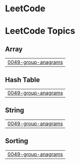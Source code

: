 # LeetCode
<!---LeetCode Topics Start-->
# LeetCode Topics
## Array
|  |
| ------- |
| [0049-group-anagrams](https://github.com/Hiruvinda/LeetCode/tree/master/0049-group-anagrams) |
## Hash Table
|  |
| ------- |
| [0049-group-anagrams](https://github.com/Hiruvinda/LeetCode/tree/master/0049-group-anagrams) |
## String
|  |
| ------- |
| [0049-group-anagrams](https://github.com/Hiruvinda/LeetCode/tree/master/0049-group-anagrams) |
## Sorting
|  |
| ------- |
| [0049-group-anagrams](https://github.com/Hiruvinda/LeetCode/tree/master/0049-group-anagrams) |
<!---LeetCode Topics End-->